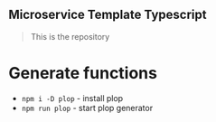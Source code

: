 ## Microservice Template Typescript

> This is the repository

# Generate functions

- `npm i -D plop` - install plop
- `npm run plop` - start plop generator
